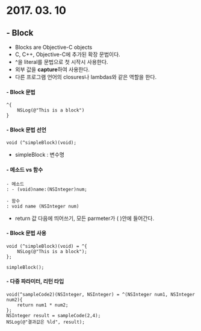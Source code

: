 # 2017. 03. 10

## - Block

- Blocks are Objective-C objects
- C, C++, Objective-C에 추가된 확장 문법이다.
- ^을 literal를 문법으로 첫 시작시 사용한다.
- 외부 값을 **capture**하여 사용한다.
- 다른 프로그램 언어의 closures나 lambdas와 같은 역할을 한다.

#### - Block 문법

```objc
^{
	NSLog(@"This is a block")
}
```

#### - Block 문법 선언

```objc
void (^simpleBlock)(void);
```
- simpleBlock : 변수명

#### - 메소드 vs 함수

```objc
- 메소드 
: - (void)name:(NSInteger)num;

- 함수
: void name (NSInteger num)
```
- return 값 다음에 띄어쓰기, 모든 parmeter가 ( )안에 들어간다.

#### - Block 문법 사용

```objc
void (^simpleBlock)(void) = ^{
	NSLog(@"This is a block");
};

simpleBlock();
```

#### - 다중 파라미터, 리턴 타입

```objc
void(^sampleCode2)(NSInteger, NSInteger) = ^(NSInteger num1, NSInteger num2){
	return num1 * num2;
};
NSInteger result = sampleCode(2,4);
NSLog(@"결과값은 %ld", result);
```